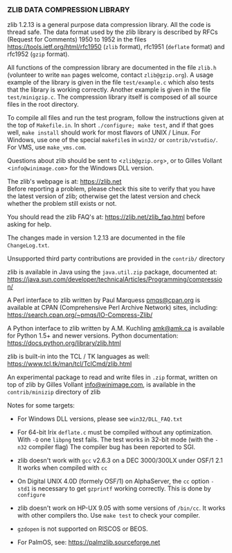 ### ZLIB DATA COMPRESSION LIBRARY

zlib 1.2.13 is a general purpose data compression library.  All the code is
thread safe.  The data format used by the zlib library is described by RFCs
(Request for Comments) 1950 to 1952 in the files
https://tools.ietf.org/html/rfc1950 (```zlib``` format), rfc1951 (```deflate``` format) and
rfc1952 (```gzip``` format).

All functions of the compression library are documented in the file ```zlib.h```
(volunteer to write ```man``` pages welcome, contact ```zlib@gzip.org```). A usage example
of the library is given in the file ```test/example.c``` which also tests that
the library is working correctly.  Another example is given in the file
```test/minigzip.c```. The compression library itself is composed of all source
files in the root directory.

To compile all files and run the test program, follow the instructions given at
the top of ```Makefile.in```. In short ```./configure; make test```, and if that goes
well, ```make install``` should work for most flavors of UNIX / Linux. For Windows, use
one of the special ```makefile```s in ```win32/``` or ```contrib/vstudio/```. 
For VMS, use ```make_vms.com```.

Questions about zlib should be sent to <```zlib@gzip.org```>, or to Gilles Vollant
<```info@winimage.com```> for the Windows DLL version. 


The zlib's webpage is at: https://zlib.net  
Before reporting a problem, please check this site to
verify that you have the latest version of zlib; otherwise get the latest
version and check whether the problem still exists or not.

You should read the zlib FAQ's at: https://zlib.net/zlib_faq.html before asking for help.

The changes made in version 1.2.13 are documented in the file ```ChangeLog.txt```.

Unsupported third party contributions are provided in the ```contrib/``` directory

zlib is available in Java using the ```java.util.zip``` package, documented at:
https://java.sun.com/developer/technicalArticles/Programming/compression/ 

A Perl interface to zlib written by Paul Marquess <pmqs@cpan.org> is available
at CPAN (Comprehensive Perl Archive Network) sites, including:
https://search.cpan.org/~pmqs/IO-Compress-Zlib/ 

A Python interface to zlib written by A.M. Kuchling <amk@amk.ca> is
available for Python 1.5+ and newer versions.
Python documentation: https://docs.python.org/library/zlib.html

zlib is built-in into the TCL / TK languages as well: https://www.tcl.tk/man/tcl/TclCmd/zlib.html

An experimental package to read and write files in ```.zip``` format, written on top
of zlib by Gilles Vollant <info@winimage.com>, is available in the ```contrib/minizip``` directory of zlib


Notes for some targets:

- For Windows DLL versions, please see ```win32/DLL_FAQ.txt```

- For 64-bit Irix ```deflate.c``` must be compiled without any optimization. 
With ```-O``` one ```libpng``` test fails. The test works in 32-bit mode (with the ```-n32``` compiler flag)
The compiler bug has been reported to SGI.

- zlib doesn't work with ```gcc``` v2.6.3 on a DEC 3000/300LX under OSF/1 2.1 
It works when compiled with ```cc```

- On Digital UNIX 4.0D (formely OSF/1) on AlphaServer, the ```cc``` option ```-std1``` is necessary 
to get ```gzprintf``` working correctly. This is done by ```configure```

- zlib doesn't work on HP-UX 9.05 with some versions of ```/bin/cc```. 
It works with other compilers tho. Use ```make test``` to check your compiler.

- ```gzdopen``` is not supported on RISCOS or BEOS.

- For PalmOS, see: https://palmzlib.sourceforge.net
